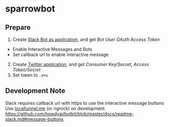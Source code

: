 # sparrowbot

## Prepare

1. Create [Slack Bot as application](https://api.slack.com/apps?new_app=1), and get _Bot User OAuth Access Token_
  - Enable Interactive Messages and Bots
  - Set callback url to enable interactive message
 2. Create [Twitter application](https://apps.twitter.com/app/new), and get _Consumer Key/Secret_, _Access Token/Secret_
 3. Set token to `.env`

## Development Note

Slack requires callback url with https to use the interactive message buttons
Use [localtunnel.me](http://localtunnel.me/) (or ngrock) on development.
https://github.com/howdyai/botkit/blob/master/docs/readme-slack.md#message-buttons
